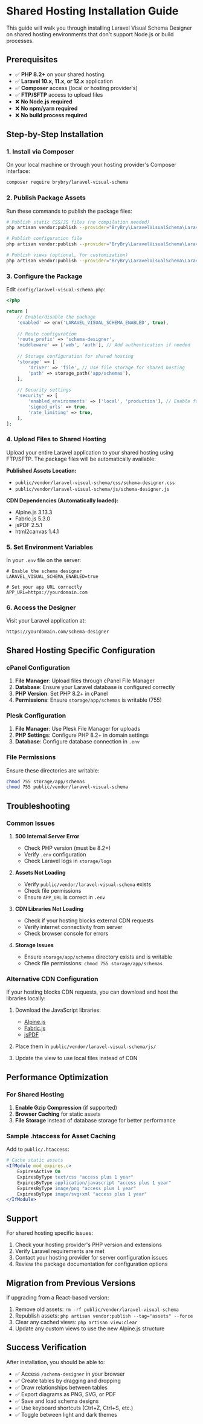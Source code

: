 # Shared Hosting Installation Guide

This guide will walk you through installing Laravel Visual Schema Designer on shared hosting environments that don't support Node.js or build processes.

## Prerequisites

- ✅ **PHP 8.2+** on your shared hosting
- ✅ **Laravel 10.x, 11.x, or 12.x** application
- ✅ **Composer** access (local or hosting provider's)
- ✅ **FTP/SFTP** access to upload files
- ❌ **No Node.js required**
- ❌ **No npm/yarn required**
- ❌ **No build process required**

## Step-by-Step Installation

### 1. Install via Composer

On your local machine or through your hosting provider's Composer interface:

```bash
composer require brybry/laravel-visual-schema
```

### 2. Publish Package Assets

Run these commands to publish the package files:

```bash
# Publish static CSS/JS files (no compilation needed)
php artisan vendor:publish --provider="BryBry\LaravelVisualSchema\LaravelVisualSchemaServiceProvider" --tag="assets"

# Publish configuration file
php artisan vendor:publish --provider="BryBry\LaravelVisualSchema\LaravelVisualSchemaServiceProvider" --tag="config"

# Publish views (optional, for customization)
php artisan vendor:publish --provider="BryBry\LaravelVisualSchema\LaravelVisualSchemaServiceProvider" --tag="views"
```

### 3. Configure the Package

Edit `config/laravel-visual-schema.php`:

```php
<?php

return [
    // Enable/disable the package
    'enabled' => env('LARAVEL_VISUAL_SCHEMA_ENABLED', true),
    
    // Route configuration
    'route_prefix' => 'schema-designer',
    'middleware' => ['web', 'auth'], // Add authentication if needed
    
    // Storage configuration for shared hosting
    'storage' => [
        'driver' => 'file', // Use file storage for shared hosting
        'path' => storage_path('app/schemas'),
    ],
    
    // Security settings
    'security' => [
        'enabled_environments' => ['local', 'production'], // Enable for production
        'signed_urls' => true,
        'rate_limiting' => true,
    ],
];
```

### 4. Upload Files to Shared Hosting

Upload your entire Laravel application to your shared hosting using FTP/SFTP. The package files will be automatically available:

**Published Assets Location:**
- `public/vendor/laravel-visual-schema/css/schema-designer.css`
- `public/vendor/laravel-visual-schema/js/schema-designer.js`

**CDN Dependencies (Automatically loaded):**
- Alpine.js 3.13.3
- Fabric.js 5.3.0
- jsPDF 2.5.1
- html2canvas 1.4.1

### 5. Set Environment Variables

In your `.env` file on the server:

```env
# Enable the schema designer
LARAVEL_VISUAL_SCHEMA_ENABLED=true

# Set your app URL correctly
APP_URL=https://yourdomain.com
```

### 6. Access the Designer

Visit your Laravel application at:
```
https://yourdomain.com/schema-designer
```

## Shared Hosting Specific Configuration

### cPanel Configuration

1. **File Manager**: Upload files through cPanel File Manager
2. **Database**: Ensure your Laravel database is configured correctly
3. **PHP Version**: Set PHP 8.2+ in cPanel
4. **Permissions**: Ensure `storage/app/schemas` is writable (755)

### Plesk Configuration

1. **File Manager**: Use Plesk File Manager for uploads
2. **PHP Settings**: Configure PHP 8.2+ in domain settings
3. **Database**: Configure database connection in `.env`

### File Permissions

Ensure these directories are writable:
```bash
chmod 755 storage/app/schemas
chmod 755 public/vendor/laravel-visual-schema
```

## Troubleshooting

### Common Issues

1. **500 Internal Server Error**
   - Check PHP version (must be 8.2+)
   - Verify `.env` configuration
   - Check Laravel logs in `storage/logs`

2. **Assets Not Loading**
   - Verify `public/vendor/laravel-visual-schema` exists
   - Check file permissions
   - Ensure `APP_URL` is correct in `.env`

3. **CDN Libraries Not Loading**
   - Check if your hosting blocks external CDN requests
   - Verify internet connectivity from server
   - Check browser console for errors

4. **Storage Issues**
   - Ensure `storage/app/schemas` directory exists and is writable
   - Check file permissions: `chmod 755 storage/app/schemas`

### Alternative CDN Configuration

If your hosting blocks CDN requests, you can download and host the libraries locally:

1. Download the JavaScript libraries:
   - [Alpine.js](https://cdnjs.cloudflare.com/ajax/libs/alpinejs/3.13.3/cdn.min.js)
   - [Fabric.js](https://cdnjs.cloudflare.com/ajax/libs/fabric.js/5.3.0/fabric.min.js)
   - [jsPDF](https://cdnjs.cloudflare.com/ajax/libs/jspdf/2.5.1/jspdf.umd.min.js)

2. Place them in `public/vendor/laravel-visual-schema/js/`

3. Update the view to use local files instead of CDN

## Performance Optimization

### For Shared Hosting

1. **Enable Gzip Compression** (if supported)
2. **Browser Caching** for static assets
3. **File Storage** instead of database storage for better performance

### Sample .htaccess for Asset Caching

Add to `public/.htaccess`:

```apache
# Cache static assets
<IfModule mod_expires.c>
    ExpiresActive On
    ExpiresByType text/css "access plus 1 year"
    ExpiresByType application/javascript "access plus 1 year"
    ExpiresByType image/png "access plus 1 year"
    ExpiresByType image/svg+xml "access plus 1 year"
</IfModule>
```

## Support

For shared hosting specific issues:

1. Check your hosting provider's PHP version and extensions
2. Verify Laravel requirements are met
3. Contact your hosting provider for server configuration issues
4. Review the package documentation for configuration options

## Migration from Previous Versions

If upgrading from a React-based version:

1. Remove old assets: `rm -rf public/vendor/laravel-visual-schema`
2. Republish assets: `php artisan vendor:publish --tag="assets" --force`
3. Clear any cached views: `php artisan view:clear`
4. Update any custom views to use the new Alpine.js structure

## Success Verification

After installation, you should be able to:

- ✅ Access `/schema-designer` in your browser
- ✅ Create tables by dragging and dropping
- ✅ Draw relationships between tables
- ✅ Export diagrams as PNG, SVG, or PDF
- ✅ Save and load schema designs
- ✅ Use keyboard shortcuts (Ctrl+Z, Ctrl+S, etc.)
- ✅ Toggle between light and dark themes